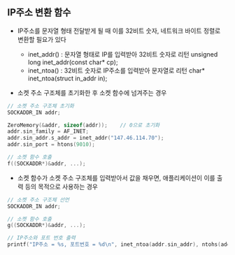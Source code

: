 ## IP주소 변환 함수

* IP주소를 문자열 형태 전달받게 될 때 이를 32비트 숫자, 네트워크 바이트 정렬로 변환할 필요가 있다
    *  inet_addr() : 문자열 형태로 IP를 입력받아 32비트 숫자로 리턴   unsigned long inet_addr(const char* cp);
    *  inet_ntoa() : 32비트 숫자로 IP주소를 입력받아 문자열로 리턴    char* inet_ntoa(struct in_addr in);

 * 소켓 주소 구조체를 초기화한 후 소켓 함수에 넘겨주는 경우
```C
// 소켓 주소 구조체 초기화
SOCKADDR_IN addr;

ZeroMemory(&addr, sizeof(addr));    // 0으로 초기화
addr.sin_family = AF_INET;
addr.sin_addr.s_addr = inet_addr("147.46.114.70");
addr.sin_port = htons(9010);

// 소켓 함수 호출
f((SOCKADDR*)&addr, ...);
```

* 소켓 함수가 소켓 주소 구조체를 입력받아서 값을 채우면, 애플리케이션이 이를 출력 등의 목적으로 사용하는 경우
```C
// 소켓 주소 구조체 선언
SOCKADDR_IN addr;

// 소켓 함수 호출
g((SOCKADDR*)&addr, ...);

// IP주소와 포트 번호 출력
printf("IP주소 = %s, 포트번호 = %d\n", inet_ntoa(addr.sin_addr), ntohs(addr.sin_port));
```

